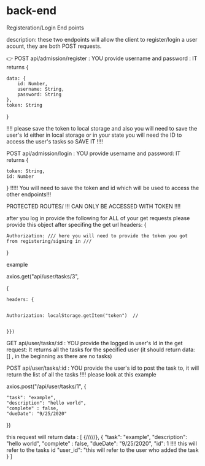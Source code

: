 # back-end


Registeration/Login End points

description: these two endpoints will allow the client to register/login a user acount, they are both POST requests. 

👉 POST api/admission/register : YOU provide username and password : IT returns  {


    data: {
        id: Number,
        username: String, 
        password: String
    },
    token: String


}

!!!! please save the token to local storage and also you will need to save the user's Id either in local storage or in your state you will need the ID to access the user's tasks so SAVE IT !!!!

POST api/admission/login : YOU provide username and password: IT returns {


    token: String,
    id: Number


}
!!!!! You will need to save the token and id which will be used to access the other endpoints!!!


PROTECTED ROUTES/ !!! CAN ONLY BE ACCESSED WITH TOKEN !!!!

after you log in provide the following for ALL of your get requests please provide this object after specifing the get url headers: {


    Authorization: /// here you will need to provide the token you got from registering/signing in /// 


}

example 

axios.get("api/user/tasks/3",

{
    
    headers: {


    Authorization: localStorage.getItem("token")  //


    }})

GET api/user/tasks/:id : YOU provide the logged in user's Id in the get request: It returns all the tasks for the specified user (it should return  data: [] , in the beginning as there are no tasks)

POST api/user/tasks/:id : YOU provide the user's id to post the task to, it will return the list of all the tasks !!!! please look at this example 

axios.post("/api/user/tasks/1", {


    "task": "example",
    "description": "hello world",
    "complete" : false,
    "dueDate": "9/25/2020"

    
})

this request will return data : [
    {/////},
    {
    "task": "example",
    "description": "hello world",
    "complete" : false,
    "dueDate": "9/25/2020",
    "id": 1 !!!! this will refer to the tasks id 
    "user_id": "this will refer to the user who added the task
}
]